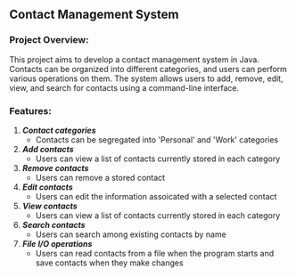## Contact Management System

### Project Overview:
This project aims to develop a contact management system in Java. 
Contacts can be organized into different categories, and users can perform various operations on them.
The system allows users to add, remove, edit, view, and search for contacts using a command-line interface. 

### Features:
1. _**Contact categories**_
    - Contacts can be segregated into 'Personal' and 'Work' categories 
2. _**Add contacts**_
   - Users can view a list of contacts currently stored in each category
3. _**Remove contacts**_
   - Users can remove a stored contact
4. _**Edit contacts**_
   - Users can edit the information assoicated with a selected contact
5. _**View contacts**_
    - Users can view a list of contacts currently stored in each category
6. _**Search contacts**_
   - Users can search among existing contacts by name
7. _**File I/O operations**_
   - Users can read contacts from a file when the program starts and save contacts when they make changes
